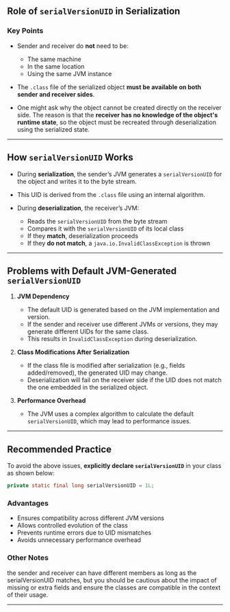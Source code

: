 
## Role of `serialVersionUID` in Serialization

### Key Points

- Sender and receiver do **not** need to be:
    - The same machine
    - In the same location
    - Using the same JVM instance

- The `.class` file of the serialized object **must be available on both sender and receiver sides**.

- One might ask why the object cannot be created directly on the receiver side. The reason is that the **receiver has no knowledge of the object's runtime state**, so the object must be recreated through deserialization using the serialized state.

---

## How `serialVersionUID` Works

- During **serialization**, the sender’s JVM generates a `serialVersionUID` for the object and writes it to the byte stream.

- This UID is derived from the `.class` file using an internal algorithm.

- During **deserialization**, the receiver’s JVM:
    - Reads the `serialVersionUID` from the byte stream
    - Compares it with the `serialVersionUID` of its local class
    - If they **match**, deserialization proceeds
    - If they **do not match**, a `java.io.InvalidClassException` is thrown

---

## Problems with Default JVM-Generated `serialVersionUID`

1. **JVM Dependency**
    - The default UID is generated based on the JVM implementation and version.
    - If the sender and receiver use different JVMs or versions, they may generate different UIDs for the same class.
    - This results in `InvalidClassException` during deserialization.

2. **Class Modifications After Serialization**
    - If the class file is modified after serialization (e.g., fields added/removed), the generated UID may change.
    - Deserialization will fail on the receiver side if the UID does not match the one embedded in the serialized object.

3. **Performance Overhead**
    - The JVM uses a complex algorithm to calculate the default `serialVersionUID`, which may lead to performance issues.

---

## Recommended Practice

To avoid the above issues, **explicitly declare `serialVersionUID`** in your class as shown below:

```java
private static final long serialVersionUID = 1L;
```

### Advantages

- Ensures compatibility across different JVM versions
- Allows controlled evolution of the class
- Prevents runtime errors due to UID mismatches
- Avoids unnecessary performance overhead

### Other Notes
the sender and receiver can have different members as long as the serialVersionUID matches, but you should be cautious about the impact of missing or extra fields and ensure the classes are compatible in the context of their usage.



---